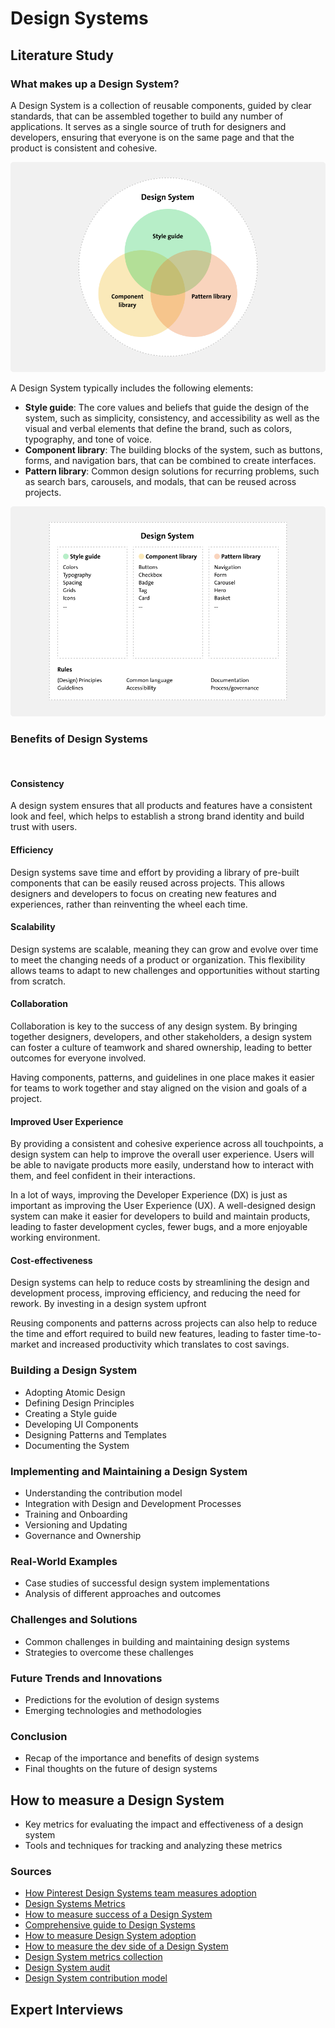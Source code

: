 # Design Systems

## Literature Study

### What makes up a Design System?

A Design System is a collection of reusable components, guided by clear standards, that can be assembled together to build any number of applications. It serves as a single source of truth for designers and developers, ensuring that everyone is on the same page and that the product is consistent and cohesive.

![Design Systems](../assets/DesignSystems.png)

A Design System typically includes the following elements:

- **Style guide**: The core values and beliefs that guide the design of the system, such as simplicity, consistency, and accessibility as well as the visual and verbal elements that define the brand, such as colors, typography, and tone of voice.
- **Component library**: The building blocks of the system, such as buttons, forms, and navigation bars, that can be combined to create interfaces.
- **Pattern library**: Common design solutions for recurring problems, such as search bars, carousels, and modals, that can be reused across projects.

![Kompas](../assets/Kompas.png)

### Benefits of Design Systems

<br>

#### Consistency

A design system ensures that all products and features have a consistent look and feel, which helps to establish a strong brand identity and build trust with users.

#### Efficiency

Design systems save time and effort by providing a library of pre-built components that can be easily reused across projects. This allows designers and developers to focus on creating new features and experiences, rather than reinventing the wheel each time.

#### Scalability

Design systems are scalable, meaning they can grow and evolve over time to meet the changing needs of a product or organization. This flexibility allows teams to adapt to new challenges and opportunities without starting from scratch.

#### Collaboration

Collaboration is key to the success of any design system. By bringing together designers, developers, and other stakeholders, a design system can foster a culture of teamwork and shared ownership, leading to better outcomes for everyone involved.

Having components, patterns, and guidelines in one place makes it easier for teams to work together and stay aligned on the vision and goals of a project.

#### Improved User Experience

By providing a consistent and cohesive experience across all touchpoints, a design system can help to improve the overall user experience. Users will be able to navigate products more easily, understand how to interact with them, and feel confident in their interactions.

In a lot of ways, improving the Developer Experience (DX) is just as important as improving the User Experience (UX). A well-designed design system can make it easier for developers to build and maintain products, leading to faster development cycles, fewer bugs, and a more enjoyable working environment.

#### Cost-effectiveness

Design systems can help to reduce costs by streamlining the design and development process, improving efficiency, and reducing the need for rework. By investing in a design system upfront

Reusing components and patterns across projects can also help to reduce the time and effort required to build new features, leading to faster time-to-market and increased productivity which translates to cost savings.

### Building a Design System

- Adopting Atomic Design
- Defining Design Principles
- Creating a Style guide
- Developing UI Components
- Designing Patterns and Templates
- Documenting the System

### Implementing and Maintaining a Design System

- Understanding the contribution model
- Integration with Design and Development Processes
- Training and Onboarding
- Versioning and Updating
- Governance and Ownership

### Real-World Examples

- Case studies of successful design system implementations
- Analysis of different approaches and outcomes

### Challenges and Solutions

- Common challenges in building and maintaining design systems
- Strategies to overcome these challenges

### Future Trends and Innovations

- Predictions for the evolution of design systems
- Emerging technologies and methodologies

### Conclusion

- Recap of the importance and benefits of design systems
- Final thoughts on the future of design systems

## How to measure a Design System

- Key metrics for evaluating the impact and effectiveness of a design system
- Tools and techniques for tracking and analyzing these metrics

### Sources

- [How Pinterest Design Systems team measures adoption](https://www.figma.com/blog/how-pinterests-design-systems-team-measures-adoption/)
- [Design Systems Metrics](https://www.uxpin.com/studio/blog/design-system-metrics/)
- [How to measure success of a Design System](https://www.telerik.com/blogs/how-to-measure-success-design-system)
- [Comprehensive guide to Design Systems](https://www.invisionapp.com/inside-design/guide-to-design-systems/)
- [How to measure Design System adoption](https://uxdesign.cc/how-to-measure-design-system-adoption-a17d7e6d57f7?gi=56bd74e071a4)
- [How to measure the dev side of a Design System](https://zeroheight.com/help/guides/how-to-measure-the-dev-side-of-a-design-system/)
- [Design System metrics collection](https://designstrategy.guide/design-system/design-system-metrics-collection/)
- [Design System audit](https://www.ramotion.com/blog/design-system-audit/)
- [Design System contribution model](https://medium.com/eightshapes-llc/defining-design-system-contributions-eb48e00e8898)

## Expert Interviews
